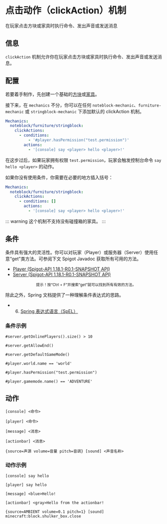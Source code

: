 # 点击动作（clickAction）机制
在玩家点击方块或家具时执行命令、发出声音或发送消息

## 信息

`clickAction` 机制允许你在玩家点击方块或家具时执行命令、发出声音或发送消息。

## 配置

若要着手制作，先创建一个基础的[方块](mechanics.noteblock-mechanic.md)或[家具](mechanics.furniture-mechanic.md)。

接下来，在 `mechanics` 不分，你可以在任何 `noteblock-mechanic`、`furniture-mechanic` 或 `stringblock-mechanic` 下添加默认的 clickAction 机制。

``` YAML
Mechanics:      
  noteblock/furniture/stringblock:
    clickActions:
      - conditions:
          - '#player.hasPermission("test.permission")'
        actions:
          - '[console] say <player> hello <player>!'
```

在这步过后，如果玩家拥有权限 `test.permission`，玩家会触发控制台命令 `say hello <player>` 的动作。

如果你没有使用条件，你需要在必要的地方插入括号：

``` YAML
Mechanics:
  noteblock/furniture/stringblock:
    clickActions:
      - conditions: []
        actions:
          - '[console] say <player> hello <player>!'
```

::: warning
这个机制不支持没有碰撞箱的家具。
:::

## 条件

条件具有强大的灵活性。你可以对玩家（Player）或服务器（Server）使用任意“get”类方法。可参阅下文 Spigot Javadoc 获取所有可用的方法。

* [Player (Spigot-API 1.18.1-R0.1-SNAPSHOT API)](https://hub.spigotmc.org/javadocs/spigot/org/bukkit/entity/Player.html)
* [Server (Spigot-API 1.18.1-R0.1-SNAPSHOT API)](https://hub.spigotmc.org/javadocs/spigot/org/bukkit/Server.html)

<center><sup>提示！按“Ctrl + F”并搜索“get”就可以找到所有有效的方法。</sup></center>

除此之外，Spring 文档提供了一种理解条件表达式的思路。

* 6. [Spring 表达式语言（SpEL）](https://docs.spring.io/spring-framework/docs/3.0.x/reference/expressions.html)

### 条件示例

`#server.getOnlinePlayers().size() > 10`

`#server.getAllowEnd()`

`#server.getDefaultGameMode()`

`#player.world.name == 'world'`

`#player.hasPermission("test.permission")`

`#player.gamemode.name() == 'ADVENTURE'`

## 动作

`[console] <命令>`

`[player] <命令>`

`[message] <消息>`

`[actionbar] <消息>`

`{source=声源 volume=音量 pitch=音调} [sound] <声音名称>`

### 动作示例

`[console] say hello`

`[player] say hello`

`[message] <blue>Hello!`

`[actionbar] <gray>Hello from the actionbar!`

`{source=AMBIENT volume=0.1 pitch=1} [sound] minecraft:block.shulker_box.close`